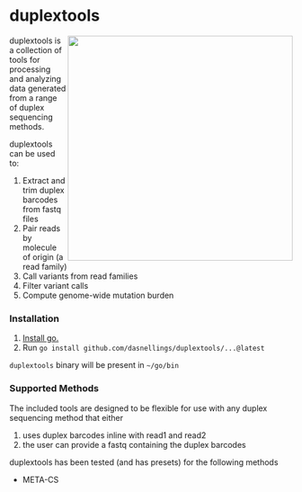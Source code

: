# duplextools

<!-- badges: start -->

<!-- badges: end -->

<img src="https://github.com/user-attachments/assets/895780b3-ea8e-48f8-8cd5-a5b9ca3cc07d" width=400 align="right">

duplextools is a collection of tools for processing and analyzing data generated from a range of duplex sequencing methods.

duplextools can be used to:
1) Extract and trim duplex barcodes from fastq files
2) Pair reads by molecule of origin (a read family)
3) Call variants from read families
4) Filter variant calls
5) Compute genome-wide mutation burden

### Installation
1. [Install go.](https://go.dev/doc/install)
2. Run `go install github.com/dasnellings/duplextools/...@latest`

`duplextools` binary will be present in `~/go/bin`

### Supported Methods
The included tools are designed to be flexible for use with any duplex sequencing method that either 
1) uses duplex barcodes inline with read1 and read2
2) the user can provide a fastq containing the duplex barcodes

duplextools has been tested (and has presets) for the following methods
* META-CS

